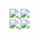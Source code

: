 <p align="center">
<a href="https://www.urbandictionary.com/define.php?term=Coder">
      <img src="https://img.shields.io/badge/Level-Supreme-857aff"/>
    </a>
    <a href="https://en.wikipedia.org/wiki/Leet">
      <img src="https://img.shields.io/badge/Haxxor-1337-ff4545"/>
    </a>
    <br />
 
 <a href="https://en.wikipedia.org/wiki/Kitten">
      <img src="https://img.shields.io/badge/SUPPORTED%20BY-CATS%20AND%20KITTENS-d663ff?style=for-the-badge&logo=appveyor"/>
    </a>
    <a href="https://en.wikipedia.org/wiki/Cheating_in_online_games">
      <img src="https://img.shields.io/badge/PROUD%20TO%20BE-CHEATER-ff7a63?style=for-the-badge&logo=appveyor"/>
    </a>
 
    
  </p>
